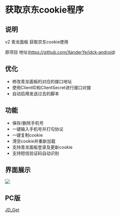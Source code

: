 # 获取京东cookie程序

## 说明
v2
青龙面板 获取京东cookie使用 

原项目 地址(https://github.com/XanderYe/jdck-android)

## 优化
* 修改青龙面板的对应的接口地址
* 使用ClientID和ClientSecret进行接口对接
* 自动启用发送过去的脚本


## 功能
* 保存/删除手机号
* 一键输入手机号并打勾协议
* 一键复制cookie
* 清空cookie并重新加载
* 支持青龙面板登录及更新cookie
* 支持短信验证码自动识别



## 界面展示

![](doc/gui.jpg)

## PC版
[JD_Get](https://github.com/yclown/ql_jd_cookie)